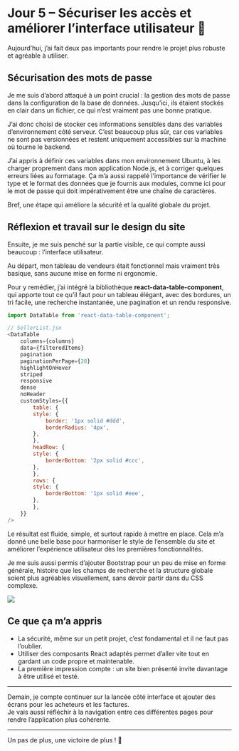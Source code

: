 # Jour 5 – Sécuriser les accès et améliorer l’interface utilisateur 🎨

Aujourd’hui, j’ai fait deux pas importants pour rendre le projet plus robuste et agréable à utiliser.

## Sécurisation des mots de passe

Je me suis d’abord attaqué à un point crucial : la gestion des mots de passe dans la configuration de la base de données. Jusqu’ici, ils étaient stockés en clair dans un fichier, ce qui n’est vraiment pas une bonne pratique.

J’ai donc choisi de stocker ces informations sensibles dans des variables d’environnement côté serveur. C’est beaucoup plus sûr, car ces variables ne sont pas versionnées et restent uniquement accessibles sur la machine où tourne le backend.

J’ai appris à définir ces variables dans mon environnement Ubuntu, à les charger proprement dans mon application Node.js, et à corriger quelques erreurs liées au formatage. Ça m’a aussi rappelé l’importance de vérifier le type et le format des données que je fournis aux modules, comme ici pour le mot de passe qui doit impérativement être une chaîne de caractères.

Bref, une étape qui améliore la sécurité et la qualité globale du projet.

## Réflexion et travail sur le design du site

Ensuite, je me suis penché sur la partie visible, ce qui compte aussi beaucoup : l’interface utilisateur.

Au départ, mon tableau de vendeurs était fonctionnel mais vraiment très basique, sans aucune mise en forme ni ergonomie.

Pour y remédier, j’ai intégré la bibliothèque **react-data-table-component**, qui apporte tout ce qu’il faut pour un tableau élégant, avec des bordures, un tri facile, une recherche instantanée, une pagination et un rendu responsive.
```js
import DataTable from 'react-data-table-component';

// SellerList.jsx
<DataTable
    columns={columns}
    data={filteredItems}
    pagination
    paginationPerPage={20}
    highlightOnHover
    striped
    responsive
    dense
    noHeader
    customStyles={{
        table: {
        style: {
            border: '1px solid #ddd',
            borderRadius: '4px',
        },
        },
        headRow: {
        style: {
            borderBottom: '2px solid #ccc',
        },
        },
        rows: {
        style: {
            borderBottom: '1px solid #eee',
        },
        },
    }}
/>
```

Le résultat est fluide, simple, et surtout rapide à mettre en place. Cela m’a donné une belle base pour harmoniser le style de l’ensemble du site et améliorer l’expérience utilisateur dès les premières fonctionnalités.

Je me suis aussi permis d’ajouter Bootstrap pour un peu de mise en forme générale, histoire que les champs de recherche et la structure globale soient plus agréables visuellement, sans devoir partir dans du CSS complexe.

![](images/jour5/sellers.png)

## Ce que ça m’a appris

- La sécurité, même sur un petit projet, c’est fondamental et il ne faut pas l’oublier.  
- Utiliser des composants React adaptés permet d’aller vite tout en gardant un code propre et maintenable.  
- La première impression compte : un site bien présenté invite davantage à être utilisé et testé.

---

Demain, je compte continuer sur la lancée côté interface et ajouter des écrans pour les acheteurs et les factures.  
Je vais aussi réfléchir à la navigation entre ces différentes pages pour rendre l’application plus cohérente.

---

Un pas de plus, une victoire de plus ! 🚀
